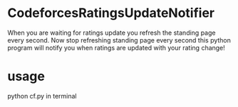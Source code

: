 # CodeforcesRatingsUpdateNotifier

When you are waiting for ratings update you refresh the standing page 
every second. Now stop refreshing standing page every second this python program will notify you when ratings are updated with your rating change!

# usage

   python cf.py  in terminal
